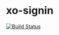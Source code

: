 # xo-signin

[![Build Status](https://travis-ci.org/freeuni-sdp/xo-signin.svg?branch=master)](https://travis-ci.org/freeuni-sdp/xo-signin)
